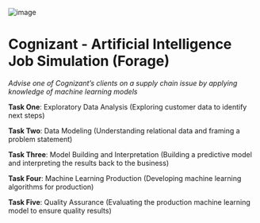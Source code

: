 ![image](https://github.com/Eakta08/Artificial-Intelligence-at-Cognizant/assets/131867852/03666553-7fa9-4d26-9528-0ea3fd17e379)

# Cognizant - Artificial Intelligence Job Simulation (Forage)
*Advise one of Cognizant’s clients on a supply chain issue by applying knowledge of machine learning models*

**Task One**: Exploratory Data Analysis (Exploring customer data to identify next steps)<br>

**Task Two**: Data Modeling (Understanding relational data and framing a problem statement)<br>

**Task Three**: Model Building and Interpretation (Building a predictive model and interpreting the results back to the business)<br>

**Task Four**: Machine Learning Production (Developing machine learning algorithms for production)<br>

**Task Five**: Quality Assurance (Evaluating the production machine learning model to ensure quality results)<br>
